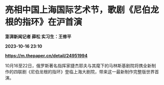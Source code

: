 # 亮相中国上海国际艺术节，歌剧《尼伯龙根的指环》在沪首演
**澎湃新闻记者 薛松 实习生：王修平**

**2023-10-16 23:10**

**https://m.thepaper.cn/detail/24951994**

10月16至22日，俄罗斯著名指挥家捷杰耶夫与其麾下的马林斯基剧院将携全新制作的四联剧《尼伯龙根的指环》登临上海大剧院，带来这一最新制作完整版世界首演。